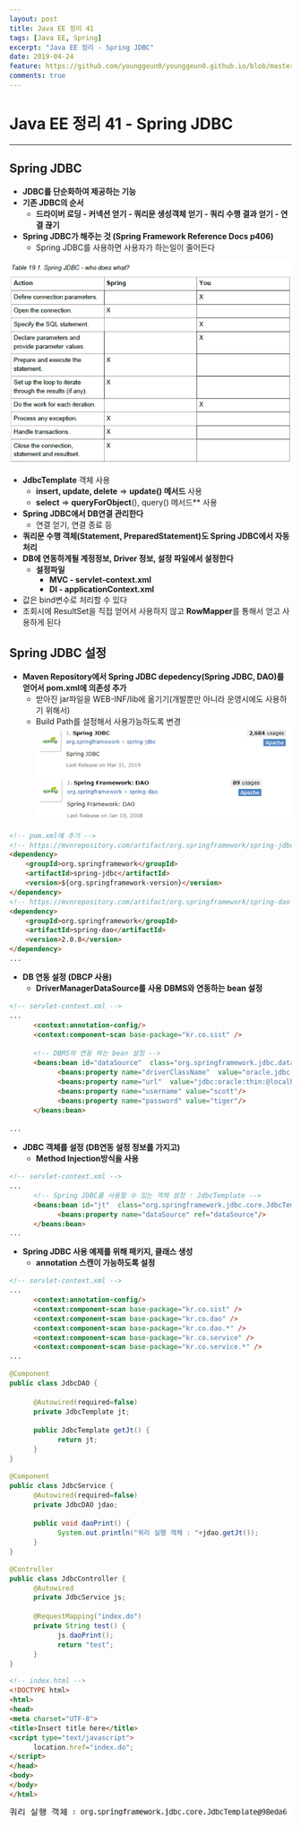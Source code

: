 ```yaml
---
layout: post
title: Java EE 정리 41
tags: [Java EE, Spring]
excerpt: "Java EE 정리 - Spring JDBC"
date: 2019-04-24
feature: https://github.com/younggeun0/younggeun0.github.io/blob/master/_posts/img/javaEe/JavaEeImageFeature.png?raw=true
comments: true
---
```

 
# Java EE 정리 41 - Spring JDBC

---

## Spring JDBC

* **JDBC를 단순화하여 제공하는 기능**
* **기존 JDBC의 순서**
  * **드라이버 로딩 - 커넥션 얻기 - 쿼리문 생성객체 얻기 - 쿼리 수행 결과 얻기 - 연결 끊기**
* **Spring JDBC가 해주는 것 (Spring Framework Reference Docs p406)**
  * Spring JDBC를 사용하면 사용자가 하는일이 줄어든다

![01](https://github.com/younggeun0/younggeun0.github.io/blob/master/_posts/img/javaEe/41/01.png?raw=true)


* **JdbcTemplate** 객체 사용
  * **insert, update, delete** => **update() 메서드** 사용
  * **select** => **queryForObject**(), query() 메서드** 사용
* **Spring JDBC에서 DB연결 관리한다**
  * 연결 얻기, 연결 종료 등
* **쿼리문 수행 객체(Statement, PreparedStatement)도 Spring JDBC에서 자동 처리**
* **DB에 연동하게될 계정정보, Driver 정보, 설정 파일에서 설정한다**
  * **설정파일**
    * **MVC - servlet-context.xml**
    * **DI - applicationContext.xml**
* 값은 bind변수로 처리할 수 있다
* 조회시에 ResultSet을 직접 얻어서 사용하지 않고 **RowMapper**를 통해서 얻고 사용하게 된다



## Spring JDBC 설정

* **Maven Repository에서 Spring JDBC depedency(Spring JDBC, DAO)를 얻어서 pom.xml에 의존성 추가**
  * 받아진 jar파일을 WEB-INF/lib에 옮기기(개발뿐만 아니라 운영시에도 사용하기 위해서)
  * Build Path를 설정해서 사용가능하도록 변경
![02](https://github.com/younggeun0/younggeun0.github.io/blob/master/_posts/img/javaEe/41/02.png?raw=true)

```html
<!-- pom.xml에 추가 -->
<!-- https://mvnrepository.com/artifact/org.springframework/spring-jdbc  -->
<dependency>
    <groupId>org.springframework</groupId>
    <artifactId>spring-jdbc</artifactId>
    <version>${org.springframework-version}</version>
</dependency>
<!-- https://mvnrepository.com/artifact/org.springframework/spring-dao -->
<dependency>
    <groupId>org.springframework</groupId>
    <artifactId>spring-dao</artifactId>
    <version>2.0.8</version>
</dependency>
...
```


* **DB 연동 설정 (DBCP 사용)**
  * **DriverManagerDataSource를 사용 DBMS와 연동하는 bean 설정**

```html
<!-- servlet-context.xml -->
...
      <context:annotation-config/>
      <context:component-scan base-package="kr.co.sist" />
      
      <!-- DBMS와 연동 하는 bean 설정 -->
      <beans:bean id="dataSource"  class="org.springframework.jdbc.datasource.DriverManagerDataSource">
            <beans:property name="driverClassName"  value="oracle.jdbc.OracleDriver"/>
            <beans:property name="url"  value="jdbc:oracle:thin:@localhost:1521:orcl"/>
            <beans:property name="username" value="scott"/>
            <beans:property name="password" value="tiger"/>
      </beans:bean>
      
...
```

* **JDBC 객체를 설정 (DB연동 설정 정보를 가지고)**
  * **Method Injection방식을 사용**

```html
<!-- servlet-context.xml -->
...
      <!-- Spring JDBC를 사용할 수 있는 객체 설정 : JdbcTemplate -->
      <beans:bean id="jt"  class="org.springframework.jdbc.core.JdbcTemplate">
            <beans:property name="dataSource" ref="dataSource"/>
      </beans:bean>
...
```


* **Spring JDBC 사용 예제를 위해 패키지, 클래스 생성**
  * **annotation 스캔이 가능하도록 설정**

```html
<!-- servlet-context.xml -->
...
      <context:annotation-config/>
      <context:component-scan base-package="kr.co.sist" />
      <context:component-scan base-package="kr.co.dao" />
      <context:component-scan base-package="kr.co.dao.*" />
      <context:component-scan base-package="kr.co.service" />
      <context:component-scan base-package="kr.co.service.*" />
...
```

```java
@Component
public class JdbcDAO {
      
      @Autowired(required=false)
      private JdbcTemplate jt;
      
      public JdbcTemplate getJt() {
            return jt;
      }
}
```

```java
@Component
public class JdbcService {
      @Autowired(required=false)
      private JdbcDAO jdao;
      
      public void daoPrint() {
            System.out.println("쿼리 실행 객체 : "+jdao.getJt());
      }
}
```

```java
@Controller
public class JdbcController {
      @Autowired
      private JdbcService js;
      
      @RequestMapping("index.do")
      private String test() {
            js.daoPrint();
            return "test";
      }
}
```

```html
<!-- index.html -->
<!DOCTYPE html>
<html>
<head>
<meta charset="UTF-8">
<title>Insert title here</title>
<script type="text/javascript">
      location.href="index.do";
</script>
</head>
<body>
</body>
</html>
```

![03](https://github.com/younggeun0/younggeun0.github.io/blob/master/_posts/img/javaEe/41/03.png?raw=true)

